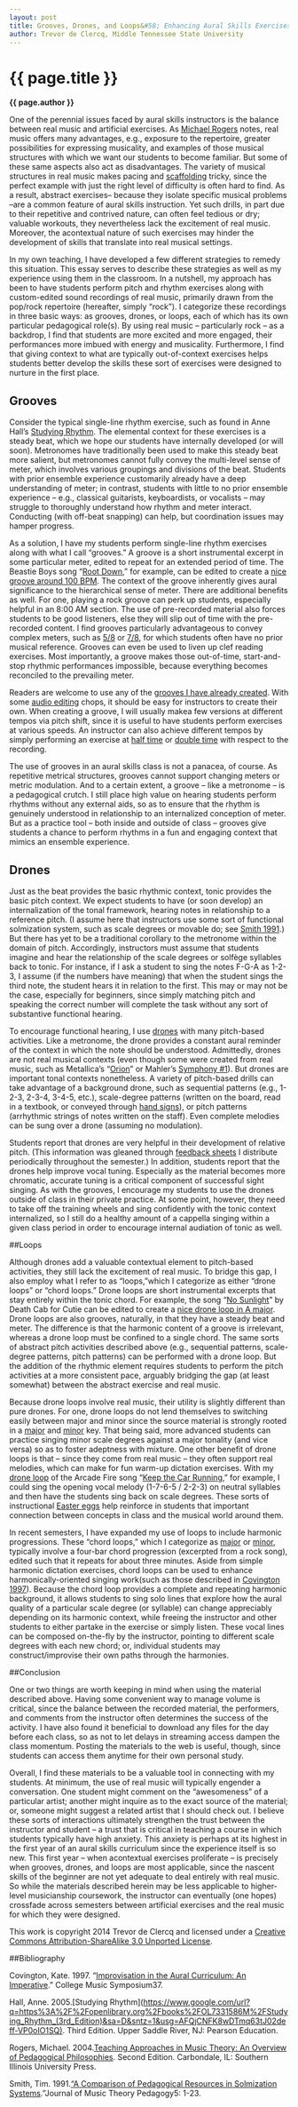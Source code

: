 ```yaml
---
layout: post
title: Grooves, Drones, and Loops&#58; Enhancing Aural Skills Exercises with Rock Music Contexts
author: Trevor de Clercq, Middle Tennessee State University
---
```


{{ page.title }}
================

**{{ page.author }}**


One of the perennial issues faced by aural skills instructors is the balance between real music and artificial exercises. As [Michael Rogers](https://www.google.com/url?q=https%3A%2F%2Fopenlibrary.org%2Fworks%2FOL5595277W%2FTeaching_approaches_in_music_theory&sa=D&sntz=1&usg=AFQjCNHY4bNrS1y8uxSr-hFMBtzgJOxmRw) notes, real music offers many advantages, e.g., exposure to the repertoire, greater possibilities for expressing musicality, and examples of those musical structures with which we want our students to become familiar. But some of these same aspects also act as disadvantages. The variety of musical structures in real music makes pacing and [scaffolding](http://www.google.com/url?q=http%3A%2F%2Fen.wikipedia.org%2Fwiki%2FInstructional_scaffolding&sa=D&sntz=1&usg=AFQjCNFvb3k5a5T4ft_jlaS1wUSLmkGafw) tricky, since the perfect example with just the right level of difficulty is often hard to find. As a result, abstract exercises– because they isolate specific musical problems –are a common feature of aural skills instruction. Yet such drills, in part due to their repetitive and contrived nature, can often feel tedious or dry; valuable workouts, they nevertheless lack the excitement of real music. Moreover, the acontextual nature of such exercises may hinder the development of skills that translate into real musical settings.

In my own teaching, I have developed a few different strategies to remedy this situation. This essay serves to describe these strategies as well as my experience using them in the classroom. In a nutshell, my approach has been to have students perform pitch and rhythm exercises along with custom-edited sound recordings of real music, primarily drawn from the pop/rock repertoire (hereafter, simply “rock”). I categorize these recordings in three basic ways: as grooves, drones, or loops, each of which has its own particular pedagogical role(s). By using real music – particularly rock – as a backdrop, I find that students are more excited and more engaged, their performances more imbued with energy and musicality. Furthermore, I find that giving context to what are typically out-of-context exercises helps students better develop the skills these sort of exercises were designed to nurture in the first place.

## Grooves

Consider the typical single-line rhythm exercise, such as found in Anne Hall’s <a href="https://www.google.com/url?q=https%3A%2F%2Fopenlibrary.org%2Fbooks%2FOL9286234M%2FStudying_Rhythm_(3rd_Edition)&sa=D&sntz=1&usg=AFQjCNEk_bu0r8MW-Y1ldlIKSe0BYIeotg">Studying Rhythm</a>. The elemental context for these exercises is a steady beat, which we hope our students have internally developed (or will soon). Metronomes have traditionally been used to make this steady beat more salient, but metronomes cannot fully convey the multi-level sense of meter, which involves various groupings and divisions of the beat. Students with prior ensemble experience customarily already have a deep understanding of meter; in contrast, students with little to no prior ensemble experience – e.g., classical guitarists, keyboardists, or vocalists – may struggle to thoroughly understand how rhythm and meter interact. Conducting (with off-beat snapping) can help, but coordination issues may hamper progress.

As a solution, I have my students perform single-line rhythm exercises along with what I call “grooves.” A groove is a short instrumental excerpt in some particular meter, edited to repeat for an extended period of time. The Beastie Boys song “[Root Down](https://play.spotify.com/track/18tgx070tbAM4TKxEwzWaG),” for example, can be edited to create a [nice groove around 100 BPM](http://www.google.com/url?q=http%3A%2F%2Fwww.midside.com%2Fskills%2Frhythm%2F_grooves%2Fsimple_2%2F100bpm_beastie_boys_root_down.mp3&sa=D&sntz=1&usg=AFQjCNEd-LLtVf3a7xFiaXzrR1B3HfH9Pw). The context of the groove inherently gives aural significance to the hierarchical sense of meter. There are additional benefits as well. For one, playing a rock groove can perk up students, especially helpful in an 8:00 AM section. The use of pre-recorded material also forces students to be good listeners, else they will slip out of time with the pre-recorded content. I find grooves particularly advantageous to convey complex meters, such as [5/8](http://www.google.com/url?q=http%3A%2F%2Fwww.midside.com%2Fskills%2Frhythm%2F_grooves%2Fsimple_5%2F&sa=D&sntz=1&usg=AFQjCNHuohK99MSLq_HpcBRA_5ZcYEMk_A) or [7/8](http://www.google.com/url?q=http%3A%2F%2Fwww.midside.com%2Fskills%2Frhythm%2F_grooves%2Fsimple_7%2F&sa=D&sntz=1&usg=AFQjCNG8Jq-N5Vf-yQqdWdPmfV-_2gE-_w), for which students often have no prior musical reference. Grooves can even be used to liven up clef reading exercises. Most importantly, a groove makes those out-of-time, start-and-stop rhythmic performances impossible, because everything becomes reconciled to the prevailing meter. 

Readers are welcome to use any of the [grooves I have already created](http://www.google.com/url?q=http%3A%2F%2Fwww.midside.com%2Fskills%2Frhythm%2F_grooves%2F&sa=D&sntz=1&usg=AFQjCNEavjmIkRTki_6Ydbxjq-2P683OEA). With some [audio editing](http://www.google.com/url?q=http%3A%2F%2Flifehacker.com%2F5939740%2Ffive-best-audio-editing-applications&sa=D&sntz=1&usg=AFQjCNHfxgET7GcsyEoBLCcl99z1PVoDKA) chops, it should be easy for instructors to create their own. When creating a groove, I will usually makea few versions at different tempos via pitch shift, since it is useful to have students perform exercises at various speeds. An instructor can also achieve different tempos by simply performing an exercise at <a href="http://www.google.com/url?q=http%3A%2F%2Fen.wikipedia.org%2Fwiki%2FHalf_time_(music)&sa=D&sntz=1&usg=AFQjCNFcSsjk1aCLwA3LOiT3aRde_Q5h0g">half time</a> or [double time](http://www.google.com/url?q=http%3A%2F%2Fen.wikipedia.org%2Fwiki%2FDouble-time&sa=D&sntz=1&usg=AFQjCNEEau0-vwY9eDKv12IGk_rdg1ChnA) with respect to the recording. 

The use of grooves in an aural skills class is not a panacea, of course. As repetitive metrical structures, grooves cannot support changing meters or metric modulation. And to a certain extent, a groove – like a metronome – is a pedagogical crutch. I still place high value on hearing students perform rhythms without any external aids, so as to ensure that the rhythm is genuinely understood in relationship to an internalized conception of meter. But as a practice tool – both inside and outside of class – grooves give students a chance to perform rhythms in a fun and engaging context that mimics an ensemble experience.

## Drones

Just as the beat provides the basic rhythmic context, tonic provides the basic pitch context. We expect students to have (or soon develop) an internalization of the tonal framework, hearing notes in relationship to a reference pitch. (I assume here that instructors use some sort of functional solmization system, such as scale degrees or movable do; see [Smith 1991](http://www.google.com/url?q=http%3A%2F%2Fjmtp.ou.edu%2Fjournal-article%2Fjmtp-journal-volume-5-number-1-all-articles&sa=D&sntz=1&usg=AFQjCNEx5N3AHB-EontEkSPKm_oIC5-62Q).) But there has yet to be a traditional corollary to the metronome within the domain of pitch. Accordingly, instructors must assume that students imagine and hear the relationship of the scale degrees or solfège syllables back to tonic. For instance, if I ask a student to sing the notes F-G-A as 1-2-3, I assume (if the numbers have meaning) that when the student sings the third note, the student hears it in relation to the first. This may or may not be the case, especially for beginners, since simply matching pitch and speaking the correct number will complete the task without any sort of substantive functional hearing.

To encourage functional hearing, I use  [drones](http://www.google.com/url?q=http%3A%2F%2Fwww.midside.com%2Fskills%2Fharmony%2F_drones%2F&sa=D&sntz=1&usg=AFQjCNHltNuwk2cSnadv1jfLzXeTrk5HKA) with many pitch-based activities. Like a metronome, the drone provides a constant aural reminder of the context in which the note should be understood. Admittedly, drones are not real musical contexts (even though some were created from real music, such as Metallica’s “[Orion](https://www.google.com/url?q=https%3A%2F%2Fplay.spotify.com%2Falbum%2F41bTjcSaiEe4G40RVVHbux&sa=D&sntz=1&usg=AFQjCNECvioYLPf3tDyTII-SrDyCzhn2fQ)” or Mahler’s [Symphony \#1](https://www.google.com/url?q=https%3A%2F%2Fplay.spotify.com%2Falbum%2F30NSVil1gtWgjsRkMSXV4g&sa=D&sntz=1&usg=AFQjCNED5Lc_VEGHGXFpmEvaJBrhioq1wA)). But drones are important tonal contexts nonetheless. A variety of pitch-based drills can take advantage of a background drone, such as sequential patterns (e.g., 1-2-3, 2-3-4, 3-4-5, etc.), scale-degree patterns (written on the board, read in a textbook, or conveyed through [hand signs](http://www.google.com/url?q=http%3A%2F%2Fen.wikipedia.org%2Fwiki%2FKod%25C3%25A1ly_Method&sa=D&sntz=1&usg=AFQjCNFE98vV5YHKI-f_TnEZp-pzMNv-LQ)), or pitch patterns (arrhythmic strings of notes written on the staff). Even complete melodies can be sung over a drone (assuming no modulation). 

Students report that drones are very helpful in their development of relative pitch. (This information was gleaned through [feedback sheets](http://www.google.com/url?q=http%3A%2F%2Fweb.mit.edu%2F5.95%2Fhandouts%2Fstudent-feedback-blank-2up.pdf&sa=D&sntz=1&usg=AFQjCNHF1u20Lc2qn1343tJRHHfK-uhmQA) I distribute periodically throughout the semester.) In addition, students report that the drones help improve vocal tuning. Especially as the material becomes more chromatic, accurate tuning is a critical component of successful sight singing. As with the grooves, I encourage my students to use the drones outside of class in their private practice. At some point, however, they need to take off the training wheels and sing confidently with the tonic context internalized, so I still do a healthy amount of a cappella singing within a given class period in order to encourage internal audiation of tonic as well.

##Loops

Although drones add a valuable contextual element to pitch-based activities, they still lack the excitement of real music. To bridge this gap, I also employ what I refer to as “loops,”which I categorize as either “drone loops” or “chord loops.” Drone loops are short instrumental excerpts that stay entirely within the tonic chord. For example, the song “[No Sunlight](https://www.google.com/url?q=https%3A%2F%2Fplay.spotify.com%2Falbum%2F7G84Q2FcA43cjLeWBSIedv&sa=D&sntz=1&usg=AFQjCNHbjgWrMoijhuXQxFiTtuhZ_aygfQ)” by Death Cab for Cutie can be edited to create a [nice drone loop in A major](http://www.google.com/url?q=http%3A%2F%2Fwww.midside.com%2Fskills%2Fharmony%2F_drone_loops_major%2Fmajor_A_150bpm_death_cab_no_sunlight.mp3&sa=D&sntz=1&usg=AFQjCNEmqP-7QjFM5BfvcwoDYMd0vlXVHA). Drone loops are also grooves, naturally, in that they have a steady beat and meter. The difference is that the harmonic content of a groove is irrelevant, whereas a drone loop must be confined to a single chord. The same sorts of abstract pitch activities described above (e.g., sequential patterns, scale-degree patterns, pitch patterns) can be performed with a drone loop. But the addition of the rhythmic element requires students to perform the pitch activities at a more consistent pace, arguably bridging the gap (at least somewhat) between the abstract exercise and real music.

Because drone loops involve real music, their utility is slightly different than pure drones. For one, drone loops do not lend themselves to switching easily between major and minor since the source material is strongly rooted in a [major](http://www.google.com/url?q=http%3A%2F%2Fwww.midside.com%2Fskills%2Fharmony%2F_drone_loops_major%2F&sa=D&sntz=1&usg=AFQjCNGe8btqUmKhXx9Mipw7KAtUfmxv3Q) and [minor](http://www.google.com/url?q=http%3A%2F%2Fwww.midside.com%2Fskills%2Fharmony%2F_drone_loops_minor%2F&sa=D&sntz=1&usg=AFQjCNGOA7REaXLN8Pz5KTJXr6ZPkqvn5w) key. That being said, more advanced students can practice singing minor scale degrees against a major tonality (and vice versa) so as to foster adeptness with mixture. One other benefit of drone loops is that – since they come from real music – they often support real melodies, which can make for fun warm-up dictation exercises. With my [drone loop](http://www.google.com/url?q=http%3A%2F%2Fwww.midside.com%2Fskills%2Fharmony%2F_drone_loops_major%2Fmajor_D_097_arcade_fire_keep_car.mp3&sa=D&sntz=1&usg=AFQjCNElTX_ubUZc-bsNNARX6ZskJP_Btg) of the Arcade Fire song “[Keep the Car Running](https://www.google.com/url?q=https%3A%2F%2Fplay.spotify.com%2Falbum%2F7D2KOlQm1PFrMatMIBZ0OR&sa=D&sntz=1&usg=AFQjCNFa8bw4a-l5U40W7GooC1PFMy6z_A),” for example, I could sing the opening vocal melody (1-7-6-5 / 2-2-3) on neutral syllables and then have the students sing back on scale degrees. These sorts of instructional <a href="http://en.wikipedia.org/wiki/Easter_egg_(media)">Easter eggs</a> help reinforce in students that important connection between concepts in class and the musical world around them.

In recent semesters, I have expanded my use of loops to include harmonic progressions. These “chord loops,” which I categorize as [major](http://www.google.com/url?q=http%3A%2F%2Fwww.midside.com%2Fskills%2Fharmony%2F_chord_loops_major%2F&sa=D&sntz=1&usg=AFQjCNHWRIpFD2LSeGS4hg-lCcxhcmU_Lg) or [minor](http://www.google.com/url?q=http%3A%2F%2Fwww.midside.com%2Fskills%2Fharmony%2F_chord_loops_minor%2F&sa=D&sntz=1&usg=AFQjCNHJDj0hHuPK2OADRXujYLqKOV_nJw), typically involve a four-bar chord progression (excerpted from a rock song), edited such that it repeats for about three minutes. Aside from simple harmonic dictation exercises, chord loops can be used to enhance harmonically-oriented singing work(such as those described in [Covington 1997](http://www.google.com/url?q=http%3A%2F%2Fsymposium.music.org%2Findex.php%3Foption%3Dcom_k2%26view%3Ditem%26id%3D2135%3Aimprovisation-in-the-aural-curriculum-an-imperative&sa=D&sntz=1&usg=AFQjCNF_034eruobHky2qgyj9vo_aZL3KA)). Because the chord loop provides a complete and repeating harmonic background, it allows students to sing solo lines that explore how the aural quality of a particular scale degree (or syllable) can change appreciably depending on its harmonic context, while freeing the instructor and other students to either partake in the exercise or simply listen. These vocal lines can be composed on-the-fly by the instructor, pointing to different scale degrees with each new chord; or, individual students may construct/improvise their own paths through the harmonies.

##Conclusion

One or two things are worth keeping in mind when using the material described above. Having some convenient way to manage volume is critical, since the balance between the recorded material, the performers, and comments from the instructor often determines the success of the activity. I have also found it beneficial to download any files for the day before each class, so as not to let delays in streaming access dampen the class momentum. Posting the materials to the web is useful, though, since students can access them anytime for their own personal study.

Overall, I find these materials to be a valuable tool in connecting with my students. At minimum, the use of real music will typically engender a conversation. One student might comment on the “awesomeness” of a particular artist; another might inquire as to the exact source of the material; or, someone might suggest a related artist that I should check out. I believe these sorts of interactions ultimately strengthen the trust between the instructor and student – a trust that is critical in teaching a course in which students typically have high anxiety. This anxiety is perhaps at its highest in the first year of an aural skills curriculum since the experience itself is so new. This first year – when acontextual exercises proliferate – is precisely when grooves, drones, and loops are most applicable, since the nascent skills of the beginner are not yet adequate to deal entirely with real music. So while the materials described herein may be less applicable to higher-level musicianship coursework, the instructor can eventually (one hopes) crossfade across semesters between artificial exercises and the real music for which they were designed.

This work is copyright 2014 Trevor de Clercq and licensed under a [Creative Commons Attribution-ShareAlike 3.0 Unported License](http://www.google.com/url?q=http%3A%2F%2Fcreativecommons.org%2Flicenses%2Fby-sa%2F3.0%2F&sa=D&sntz=1&usg=AFQjCNG4j2oPozXv2_VqmmLiVAToFtwKdA).

##Bibliography

Covington, Kate. 1997. “[Improvisation in the Aural Curriculum: An Imperative](http://www.google.com/url?q=http%3A%2F%2Fsymposium.music.org%2Findex.php%3Foption%3Dcom_k2%26view%3Ditem%26id%3D2135%3Aimprovisation-in-the-aural-curriculum-an-imperative&sa=D&sntz=1&usg=AFQjCNF_034eruobHky2qgyj9vo_aZL3KA).” College Music Symposium37.

Hall, Anne. 2005.[](https://www.google.com/url?q=https%3A%2F%2Fopenlibrary.org%2Fbooks%2FOL7331586M%2FStudying_Rhythm_(3rd_Edition)&sa=D&sntz=1&usg=AFQjCNFK8wDTmq63tJ02deff-VP0oIO1SQ)[Studying Rhythm](https://www.google.com/url?q=https%3A%2F%2Fopenlibrary.org%2Fbooks%2FOL7331586M%2FStudying_Rhythm_(3rd_Edition)&sa=D&sntz=1&usg=AFQjCNFK8wDTmq63tJ02deff-VP0oIO1SQ). Third Edition. Upper Saddle River, NJ: Pearson Education.

Rogers, Michael. 2004.[](https://www.google.com/url?q=https%3A%2F%2Fopenlibrary.org%2Fbooks%2FOL3471054M%2FTeaching_approaches_in_music_theory&sa=D&sntz=1&usg=AFQjCNH0Y8cAy2_OAze4ZyDcAhhxIrdkmA)[Teaching Approaches in Music Theory: An Overview of Pedagogical Philosophies](https://www.google.com/url?q=https%3A%2F%2Fopenlibrary.org%2Fbooks%2FOL3471054M%2FTeaching_approaches_in_music_theory&sa=D&sntz=1&usg=AFQjCNH0Y8cAy2_OAze4ZyDcAhhxIrdkmA). Second Edition. Carbondale, IL: Southern Illinois University Press.

Smith, Tim. 1991.[](http://www.google.com/url?q=http%3A%2F%2Fjmtp.ou.edu%2Fjournal-article%2Fjmtp-journal-volume-5-number-1-all-articles&sa=D&sntz=1&usg=AFQjCNEx5N3AHB-EontEkSPKm_oIC5-62Q)[“](http://www.google.com/url?q=http%3A%2F%2Fjmtp.ou.edu%2Fjournal-article%2Fjmtp-journal-volume-5-number-1-all-articles&sa=D&sntz=1&usg=AFQjCNEx5N3AHB-EontEkSPKm_oIC5-62Q)[A Comparison of Pedagogical Resources in Solmization Systems](http://www.google.com/url?q=http%3A%2F%2Fjmtp.ou.edu%2Fjournal-article%2Fjmtp-journal-volume-5-number-1-all-articles&sa=D&sntz=1&usg=AFQjCNEx5N3AHB-EontEkSPKm_oIC5-62Q).”Journal of Music Theory Pedagogy5: 1-23.


